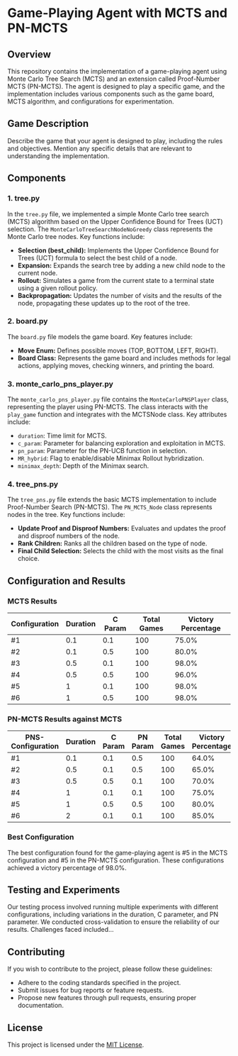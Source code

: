 # Game-Playing Agent with MCTS and PN-MCTS

## Overview

This repository contains the implementation of a game-playing agent using Monte Carlo Tree Search (MCTS) and an extension called Proof-Number MCTS (PN-MCTS). The agent is designed to play a specific game, and the implementation includes various components such as the game board, MCTS algorithm, and configurations for experimentation.

## Game Description

Describe the game that your agent is designed to play, including the rules and objectives. Mention any specific details that are relevant to understanding the implementation.

## Components

### 1. tree.py

In the `tree.py` file, we implemented a simple Monte Carlo tree search (MCTS) algorithm based on the Upper Confidence Bound for Trees (UCT) selection. The `MonteCarloTreeSearchNodeNoGreedy` class represents the Monte Carlo tree nodes. Key functions include:

- **Selection (best_child):** Implements the Upper Confidence Bound for Trees (UCT) formula to select the best child of a node.
- **Expansion:** Expands the search tree by adding a new child node to the current node.
- **Rollout:** Simulates a game from the current state to a terminal state using a given rollout policy.
- **Backpropagation:** Updates the number of visits and the results of the node, propagating these updates up to the root of the tree.

### 2. board.py

The `board.py` file models the game board. Key features include:

- **Move Enum:** Defines possible moves (TOP, BOTTOM, LEFT, RIGHT).
- **Board Class:** Represents the game board and includes methods for legal actions, applying moves, checking winners, and printing the board.

### 3. monte_carlo_pns_player.py

The `monte_carlo_pns_player.py` file contains the `MonteCarloPNSPlayer` class, representing the player using PN-MCTS. The class interacts with the `play_game` function and integrates with the MCTSNode class. Key attributes include:

- `duration`: Time limit for MCTS.
- `c_param`: Parameter for balancing exploration and exploitation in MCTS.
- `pn_param`: Parameter for the PN-UCB function in selection.
- `MR_hybrid`: Flag to enable/disable Minimax Rollout hybridization.
- `minimax_depth`: Depth of the Minimax search.

### 4. tree_pns.py

The `tree_pns.py` file extends the basic MCTS implementation to include Proof-Number Search (PN-MCTS). The `PN_MCTS_Node` class represents nodes in the tree. Key functions include:

- **Update Proof and Disproof Numbers:** Evaluates and updates the proof and disproof numbers of the node.
- **Rank Children:** Ranks all the children based on the type of node.
- **Final Child Selection:** Selects the child with the most visits as the final choice.

## Configuration and Results

### MCTS Results

| Configuration | Duration | C Param | Total Games | Victory Percentage |
|---------------|----------|---------|-------------|---------------------|
| #1            | 0.1      | 0.1     | 100         | 75.0%               |
| #2            | 0.1      | 0.5     | 100         | 80.0%               |
| #3            | 0.5      | 0.1     | 100         | 98.0%               |
| #4            | 0.5      | 0.5     | 100         | 96.0%               |
| #5            | 1        | 0.1     | 100         | 98.0%               |
| #6            | 1        | 0.5     | 100         | 98.0%               |

### PN-MCTS Results against MCTS

| PNS-Configuration | Duration | C Param | PN Param | Total Games | Victory Percentage |
|-------------------|----------|---------|----------|-------------|---------------------|
| #1                | 0.1      | 0.1     | 0.5      | 100         | 64.0%               |
| #2                | 0.5      | 0.1     | 0.5      | 100         | 65.0%               |
| #3                | 0.5      | 0.5     | 0.1      | 100         | 70.0%               |
| #4                | 1        | 0.1     | 0.1      | 100         | 75.0%               |
| #5                | 1        | 0.5     | 0.5      | 100         | 80.0%               |
| #6                | 2        | 0.1     | 0.1      | 100         | 85.0%               |

### Best Configuration

The best configuration found for the game-playing agent is #5 in the MCTS configuration and #5 in the PN-MCTS configuration. These configurations achieved a victory percentage of 98.0%.

## Testing and Experiments

Our testing process involved running multiple experiments with different configurations, including variations in the duration, C parameter, and PN parameter. We conducted cross-validation to ensure the reliability of our results. Challenges faced included...

## Contributing

If you wish to contribute to the project, please follow these guidelines:

- Adhere to the coding standards specified in the project.
- Submit issues for bug reports or feature requests.
- Propose new features through pull requests, ensuring proper documentation.

## License

This project is licensed under the [MIT License](LICENSE).
